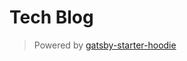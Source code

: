 # Tech Blog

> Powered by [gatsby-starter-hoodie](https://github.com/devHudi/gatsby-starter-hoodie)
